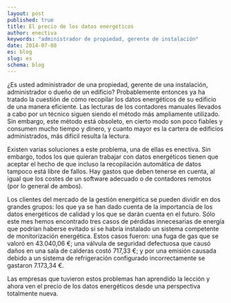 ```yaml
---
layout: post
published: true
title: El precio de los datos energéticos
author: enectiva
keywords: "administrador de propiedad, gerente de instalación"
date: 2014-07-08
es: blog
slug: es
schema: blog
---
```


¿Es usted administrador de una propiedad, gerente de una instalación, administrador o dueño de un edificio? Probablemente entonces ya ha tratado la cuestión de cómo recopilar los datos energéticos de su edificio de una manera eficiente. Las lecturas de los contadores manuales llevados a cabo por un técnico siguen siendo el método más ampliamente utilizado. Sin embargo, este método está obsoleto, en cierto modo son poco fiables y consumen mucho tiempo y dinero, y cuanto mayor es la cartera de edificios administrados, más difícil resulta la lectura.

Existen varias soluciones a este problema, una de ellas es enectiva. Sin embargo, todos los que quieran trabajar con datos energéticos tienen que aceptar el hecho de que incluso la recopilación automática de datos tampoco está libre de fallos. Hay gastos que deben tenerse en cuenta, al igual que los costes de un software adecuado o de contadores remotos (por lo general de ambos).

Los clientes del mercado de la gestión energética se pueden dividir en dos grandes grupos: los que ya se han dado cuenta de la importancia de los datos energéticos de calidad y los que se darán cuenta en el futuro. Sólo este mes hemos encontrado tres casos de pérdidas innecesarias de energía que podrían haberse evitado si se habría instalado un sistema competente de monitorización energética. Estos casos fueron: una fuga de gas que se valoró en 43.040,06 €; una válvula de seguridad defectuosa que causó daños en una sala de calderas costó 717,33 €; y por una emisión causada debido a un sistema de refrigeración configurado incorrectamente se gastaron 7.173,34 €.

Las empresas que tuvieron estos problemas han aprendido la lección y ahora ven el precio de los datos energéticos desde una perspectiva totalmente nueva.

